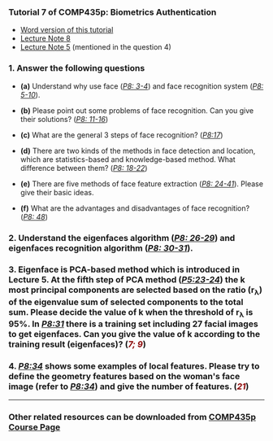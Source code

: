 ### Tutorial 7 of COMP435p: Biometrics Authentication ###

+ [Word version of this tutorial](http://www2.comp.polyu.edu.hk/~csdzhang/comp435p/Tutorial%207.doc)
+ [Lecture Note 8](http://www2.comp.polyu.edu.hk/~csdzhang/comp435p/Lecture%208.pdf)
+ [Lecture Note 5](http://www2.comp.polyu.edu.hk/~csdzhang/comp435p/Lecture%205.pdf) (mentioned in the question 4)

### 1. Answer the following questions ###

  + **(a)** Understand why use face (*[P8: 3-4](http://www2.comp.polyu.edu.hk/~csdzhang/comp435p/Lecture%208.pdf)*) and face recognition system (*[P8: 5-10](http://www2.comp.polyu.edu.hk/~csdzhang/comp435p/Lecture%208.pdf)*).

  + **(b)** Please point out some problems of face recognition. Can you give their solutions?  (*[P8: 11-16](http://www2.comp.polyu.edu.hk/~csdzhang/comp435p/Lecture%208.pdf)*)

  + **(c)** What are the general 3 steps of face recognition?  (*[P8:17](http://www2.comp.polyu.edu.hk/~csdzhang/comp435p/Lecture%208.pdf)*)

  + **(d)** There are two kinds of the methods in face detection and location, which  are statistics-based and knowledge-based method. What difference between them? (*[P8: 18-22](http://www2.comp.polyu.edu.hk/~csdzhang/comp435p/Lecture%208.pdf)*)

  + **(e)** There are five methods of face feature extraction (*[P8: 24-41](http://www2.comp.polyu.edu.hk/~csdzhang/comp435p/Lecture%208.pdf)*). Please give their basic ideas.

  + **(f)** What are the advantages and disadvantages of face recognition? (*[P8: 48](http://www2.comp.polyu.edu.hk/~csdzhang/comp435p/Lecture%208.pdf)*)



### 2. 	Understand the eigenfaces algorithm (*[P8: 26-29](http://www2.comp.polyu.edu.hk/~csdzhang/comp435p/Lecture%208.pdf)*) and eigenfaces recognition algorithm (*[P8: 30-31](http://www2.comp.polyu.edu.hk/~csdzhang/comp435p/Lecture%208.pdf)*). ###


### 3. 	Eigenface is PCA-based method which is introduced in Lecture 5. At the fifth step of PCA method (*[P5:23-24](http://www2.comp.polyu.edu.hk/~csdzhang/comp435p/Lecture%205.pdf)*) the k most principal components are selected based on the ratio (r<sub>λ</sub>) of the eigenvalue sum of selected components to the total sum. Please decide the value of k when the threshold of r<sub>λ</sub> is 95%.  In *[P8:31](http://www2.comp.polyu.edu.hk/~csdzhang/comp435p/Lecture%208.pdf)* there is a training set including 27 facial images to get eigenfaces. Can you give the value of k according to the training result (eigenfaces)?  (<font color=darkred>*7; 9*</font>) ###


### 4. 	*[P8:34](http://www2.comp.polyu.edu.hk/~csdzhang/comp435p/Lecture%208.pdf)* shows some examples of local features. Please try to define the geometry features based on the woman's face image (refer to *[P8:34](http://www2.comp.polyu.edu.hk/~csdzhang/comp435p/Lecture%208.pdf)*) and give the number of features.  (<font color=darkred>*21*</font>) ###

---

### Other related resources can be downloaded from [COMP435p Course Page](http://www2.comp.polyu.edu.hk/~csdzhang/comp435p/index.html) ###



